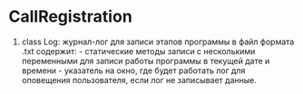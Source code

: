 # CallRegistration
1. class Log: журнал-лог для записи этапов программы в файл формата .txt
   содержит: - статические методы записи с несколькими переменными для записи работы программы в текущей дате и времени
             - указатель на окно, где будет работать лог для оповещения пользователя, если лог не записывает данные.
   
